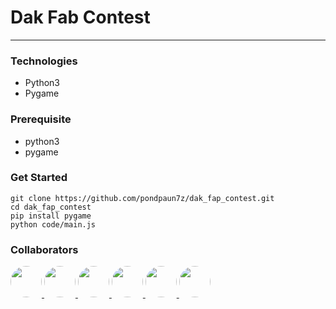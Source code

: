# Dak Fab Contest
---
### Technologies
* Python3
* Pygame
 
### Prerequisite
* python3
* pygame

### Get Started
```
git clone https://github.com/pondpaun7z/dak_fap_contest.git
cd dak_fap_contest
pip install pygame
python code/main.js
``` 

### Collaborators



<a href="https://github.com/teerachot">
<img src="https://avatars3.githubusercontent.com/u/18267213?v=4&s=460" width="50" style="border-radius: 100%" />
</a>
<a href="https://github.com/nuntjw">
<img src="https://avatars1.githubusercontent.com/u/13731544?v=4&s=460" width="50" style="border-radius: 100%" />
</a>
<a href="https://github.com/rattasat">
<img src="https://avatars1.githubusercontent.com/u/18421048?v=4&s=460" width="50" style="border-radius: 100%" />
</a>
<a href="https://github.com/pondpaun7z">
<img src="https://avatars1.githubusercontent.com/u/9154252?v=4&s=460" width="50" style="border-radius: 100%" />
</a>
<a href="https://github.com/feelingfree-me">
<img src="https://avatars2.githubusercontent.com/u/9072070?v=4&s=460" width="50" style="border-radius: 100%" />
</a>
<a href="https://github.com/meice147">
<img src="https://avatars0.githubusercontent.com/u/9073117?v=4&s=460" width="50" style="border-radius: 100%" />
</a>
